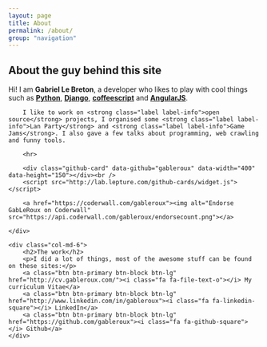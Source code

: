 ```yaml
---
layout: page
title: About
permalink: /about/
group: "navigation"
---
```



<div class="row">
    <div class="col-md-6">
        <h2>About the guy behind this site</h2>
        Hi!  
        I am <strong>Gabriel Le Breton</strong>, a developer who likes to play with cool things such as 
        <a href="https://www.python.org/"><strong class="label label-danger">Python</strong></a>, 
        <a href="https://www.djangoproject.com/"><strong class="label label-danger">Django</strong></a>, 
        <a href="http://coffeescript.org/"><strong class="label label-danger">coffeescript</strong></a> and 
        <a href="https://angularjs.org/"><strong class="label label-danger">AngularJS</strong></a>. 

        I like to work on <strong class="label label-info">open source</strong> projects, I organised some <strong class="label label-info">Lan Party</strong> and <strong class="label label-info">Game Jams</strong>. I also gave a few talks about programming, web crawling and funny tools.

        <hr>

        <div class="github-card" data-github="gableroux" data-width="400" data-height="150"></div><br />
        <script src="http://lab.lepture.com/github-cards/widget.js"></script>

        <a href="https://coderwall.com/gableroux"><img alt="Endorse GabLeRoux on Coderwall" src="https://api.coderwall.com/gableroux/endorsecount.png"></a>

    </div>

    <div class="col-md-6">
        <h2>The work</h2>
        <p>I did a lot of things, most of the awesome stuff can be found on these sites:</p>
        <a class="btn btn-primary btn-block btn-lg" href="http://cv.gableroux.com/"><i class="fa fa-file-text-o"></i> My curriculum Vitae</a>
        <a class="btn btn-primary btn-block btn-lg" href="http://www.linkedin.com/in/gableroux"><i class="fa fa-linkedin-square"></i> LinkedIn</a>
        <a class="btn btn-primary btn-block btn-lg" href="https://github.com/gableroux"><i class="fa fa-github-square"></i> Github</a>
    </div>
</div>